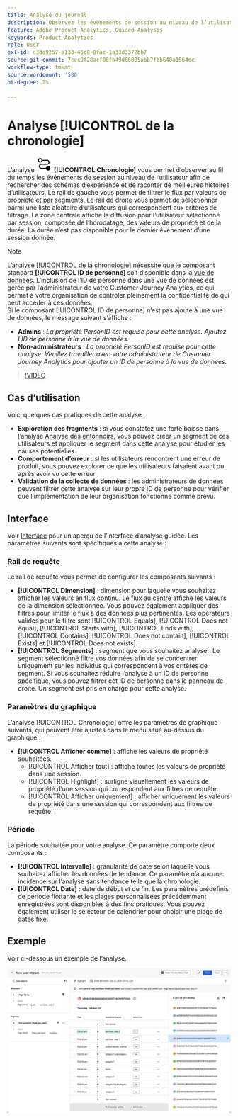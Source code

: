 ```yaml
---
title: Analyse du journal
description: Observez les événements de session au niveau de l’utilisateur au fil du temps pour trouver des modèles d’expérience.
feature: Adobe Product Analytics, Guided Analysis
keywords: Product Analytics
role: User
exl-id: d3da9257-a133-46c8-8fac-1a33d3372bb7
source-git-commit: 7ccc9f28acf08fb49d86005abb7fbb648a1564ce
workflow-type: tm+mt
source-wordcount: '580'
ht-degree: 2%

---
```


# Analyse [!UICONTROL de la chronologie]

L’analyse ![Chronologie](/help/assets/icons/Timeline.svg) **[!UICONTROL Chronologie]** vous permet d’observer au fil du temps les événements de session au niveau de l’utilisateur afin de rechercher des schémas d’expérience et de raconter de meilleures histoires d’utilisateurs. Le rail de gauche vous permet de filtrer le flux par valeurs de propriété et par segments. Le rail de droite vous permet de sélectionner parmi une liste aléatoire d’utilisateurs qui correspondent aux critères de filtrage. La zone centrale affiche la diffusion pour l’utilisateur sélectionné par session, composée de l’horodatage, des valeurs de propriété et de la durée. La durée n’est pas disponible pour le dernier événement d’une session donnée.


>[!NOTE]
>
>L’analyse [!UICONTROL de la chronologie] nécessite que le composant standard **[!UICONTROL ID de personne]** soit disponible dans la [vue de données](/help/data-views/component-reference.md#optional). L’inclusion de l’ID de personne dans une vue de données est gérée par l’administrateur de votre Customer Journey Analytics, ce qui permet à votre organisation de contrôler pleinement la confidentialité de qui peut accéder à ces données.
><br/>Si le composant [!UICONTROL ID de personne] n’est pas ajouté à une vue de données, le message suivant s’affiche :
>
>* **Admins** : *La propriété PersonID est requise pour cette analyse. Ajoutez l&#39;ID de personne à la vue de données.*
>* **Non-administrateurs** : *La propriété PersonID est requise pour cette analyse. Veuillez travailler avec votre administrateur de Customer Journey Analytics pour ajouter un ID de personne à la vue de données.*

>[!VIDEO](https://video.tv.adobe.com/v/3427810/?learn=on)



## Cas d’utilisation

Voici quelques cas pratiques de cette analyse :

* **Exploration des fragments** : si vous constatez une forte baisse dans l’analyse [Analyse des entonnoirs](funnel.md), vous pouvez créer un segment de ces utilisateurs et appliquer le segment dans cette analyse pour étudier les causes potentielles.
* **Comportement d’erreur** : si les utilisateurs rencontrent une erreur de produit, vous pouvez explorer ce que les utilisateurs faisaient avant ou après avoir vu cette erreur.
* **Validation de la collecte de données** : les administrateurs de données peuvent filtrer cette analyse sur leur propre ID de personne pour vérifier que l’implémentation de leur organisation fonctionne comme prévu.

## Interface

Voir [Interface](../overview.md#interface) pour un aperçu de l’interface d’analyse guidée. Les paramètres suivants sont spécifiques à cette analyse :

### Rail de requête

Le rail de requête vous permet de configurer les composants suivants :

* **[!UICONTROL Dimension]** : dimension pour laquelle vous souhaitez afficher les valeurs en flux continu. Le flux au centre affiche les valeurs de la dimension sélectionnée. Vous pouvez également appliquer des filtres pour limiter le flux à des données plus pertinentes. Les opérateurs valides pour le filtre sont [!UICONTROL Equals], [!UICONTROL Does not equal], [!UICONTROL Starts with], [!UICONTROL Ends with], [!UICONTROL Contains], [!UICONTROL Does not contain], [!UICONTROL Exists] et [!UICONTROL Does not exists].
* **[!UICONTROL Segments]** : segment que vous souhaitez analyser. Le segment sélectionné filtre vos données afin de se concentrer uniquement sur les individus qui correspondent à vos critères de segment. Si vous souhaitez réduire l’analyse à un ID de personne spécifique, vous pouvez filtrer cet ID de personne dans le panneau de droite. Un segment est pris en charge pour cette analyse.

### Paramètres du graphique

L’analyse [!UICONTROL Chronologie] offre les paramètres de graphique suivants, qui peuvent être ajustés dans le menu situé au-dessus du graphique :

* **[!UICONTROL Afficher comme]** : affiche les valeurs de propriété souhaitées.
   * [!UICONTROL Afficher tout] : affiche toutes les valeurs de propriété dans une session.
   * [!UICONTROL Highlight] : surligne visuellement les valeurs de propriété d’une session qui correspondent aux filtres de requête.
   * [!UICONTROL Afficher uniquement] : afficher uniquement les valeurs de propriété dans une session qui correspondent aux filtres de requête.

### Période

La période souhaitée pour votre analyse. Ce paramètre comporte deux composants :

* **[!UICONTROL Intervalle]** : granularité de date selon laquelle vous souhaitez afficher les données de tendance. Ce paramètre n’a aucune incidence sur l’analyse sans tendance telle que la chronologie.
* **[!UICONTROL Date]** : date de début et de fin. Les paramètres prédéfinis de période flottante et les plages personnalisées précédemment enregistrées sont disponibles à des fins pratiques. Vous pouvez également utiliser le sélecteur de calendrier pour choisir une plage de dates fixe.


## Exemple

Voir ci-dessous un exemple de l’analyse.

![Journal](../assets/timeline-new.png)
